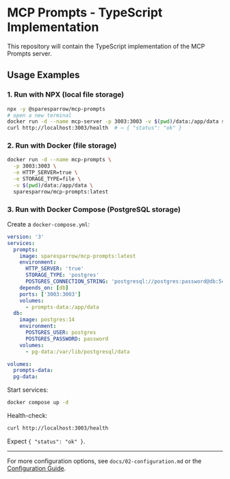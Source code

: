 # MCP Prompts - TypeScript Implementation

This repository will contain the TypeScript implementation of the MCP Prompts server.

## Usage Examples

### 1. Run with NPX (local file storage)

```bash
npx -y @sparesparrow/mcp-prompts
# open a new terminal
docker run -d --name mcp-server -p 3003:3003 -v $(pwd)/data:/app/data sparesparrow/mcp-prompts:latest
curl http://localhost:3003/health  # → { "status": "ok" }
```

### 2. Run with Docker (file storage)

```bash
docker run -d --name mcp-prompts \
  -p 3003:3003 \
  -e HTTP_SERVER=true \
  -e STORAGE_TYPE=file \
  -v $(pwd)/data:/app/data \
  sparesparrow/mcp-prompts:latest
```

### 3. Run with Docker Compose (PostgreSQL storage)

Create a `docker-compose.yml`:

```yaml
version: '3'
services:
  prompts:
    image: sparesparrow/mcp-prompts:latest
    environment:
      HTTP_SERVER: 'true'
      STORAGE_TYPE: 'postgres'
      POSTGRES_CONNECTION_STRING: 'postgresql://postgres:password@db:5432/mcp_prompts'
    depends_on: [db]
    ports: ['3003:3003']
    volumes:
      - prompts-data:/app/data
  db:
    image: postgres:14
    environment:
      POSTGRES_USER: postgres
      POSTGRES_PASSWORD: password
    volumes:
      - pg-data:/var/lib/postgresql/data

volumes:
  prompts-data:
  pg-data:
```

Start services:

```bash
docker compose up -d
```

Health-check:

```bash
curl http://localhost:3003/health
```

Expect `{ "status": "ok" }`.

---

For more configuration options, see `docs/02-configuration.md` or the [Configuration Guide](mcp-prompts/docs/02-configuration.md).
